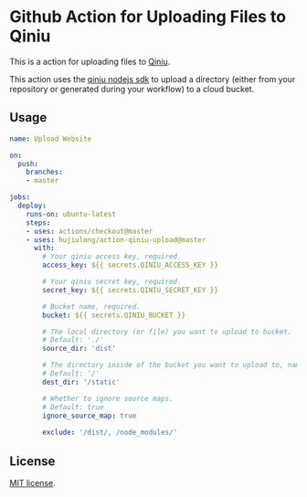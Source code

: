 # Github Action for Uploading Files to Qiniu

This is a action for uploading files to [Qiniu](https://qiniu.com).

This action uses the [qiniu nodejs sdk](https://github.com/qiniu/nodejs-sdk) to upload a directory (either from your repository or generated during your workflow) to a cloud bucket.


## Usage
```yaml
name: Upload Website

on:
  push:
    branches:
    - master

jobs:
  deploy:
    runs-on: ubuntu-latest
    steps:
    - uses: actions/checkout@master
    - uses: hujiulong/action-qiniu-upload@master
      with:
        # Your qiniu access key, required.
        access_key: ${{ secrets.QINIU_ACCESS_KEY }}

        # Your qiniu secret key, required.
        secret_key: ${{ secrets.QINIU_SECRET_KEY }}

        # Bucket name, required.
        bucket: ${{ secrets.QINIU_BUCKET }}

        # The local directory (or file) you want to upload to bucket.
        # Default: './'
        source_dir: 'dist'

        # The directory inside of the bucket you want to upload to, namely key prefix prepended to dest file key.
        # Default: '/'
        dest_dir: '/static'

        # Whether to ignore source maps.
        # Default: true
        ignore_source_map: true
        
        exclude: '/dist/, /node_modules/'
```

## License

[MIT license](LICENSE).
